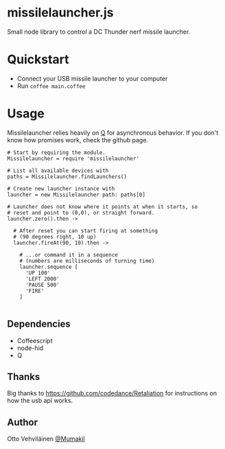 missilelauncher.js
==================

Small node library to control a DC Thunder nerf missile launcher.

Quickstart
==========

* Connect your USB missile launcher to your computer
* Run `coffee main.coffee`

Usage
=====

Missilelauncher relies heavily on [Q](https://github.com/kriskowal/q) for 
asynchronous behavior. If you don't know how promises work, check the github page.

```
# Start by requiring the module.
Missilelauncher = require 'missilelauncher'

# List all available devices with 
paths = Missilelauncher.findLaunchers()

# Create new launcher instance with
launcher = new Missilelauncher path: paths[0]

# Launcher does not know where it points at when it starts, so
# reset and point to (0,0), or straight forward.
launcher.zero().then ->

  # After reset you can start firing at something
  # (90 degrees right, 10 up)
  launcher.fireAt(90, 10).then -> 

    # ...or command it in a sequence
    # (numbers are milliseconds of turning time)
    launcher.sequence [
      'UP 100'
      'LEFT 2000'
      'PAUSE 500'
      'FIRE'
    ]
  
```

Dependencies
------------

* Coffeescript
* node-hid
* Q

Thanks
------

Big thanks to https://github.com/codedance/Retaliation for instructions on how the usb api works.

Author
------

Otto Vehviläinen [@Mumakil](http://twitter.com/Mumakil)